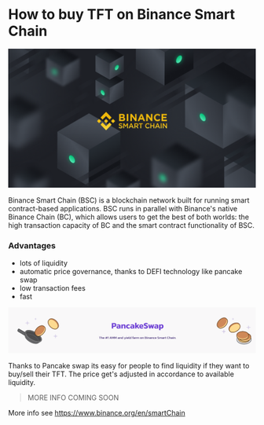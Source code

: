 # How to buy TFT on Binance Smart Chain

![](img/binance_smart_chain.png)

Binance Smart Chain (BSC) is a blockchain network built for running smart contract-based applications. BSC runs in parallel with Binance's native Binance Chain (BC), which allows users to get the best of both worlds: the high transaction capacity of BC and the smart contract functionality of BSC.

### Advantages

- lots of liquidity
- automatic price governance, thanks to DEFI technology like pancake swap
- low transaction fees
- fast


![](img/pancakeswap.png)

Thanks to Pancake swap its easy for people to find liquidity if they want to buy/sell their TFT.
The price get's adjusted in accordance to available liquidity.


> MORE INFO COMING SOON

More info see https://www.binance.org/en/smartChain